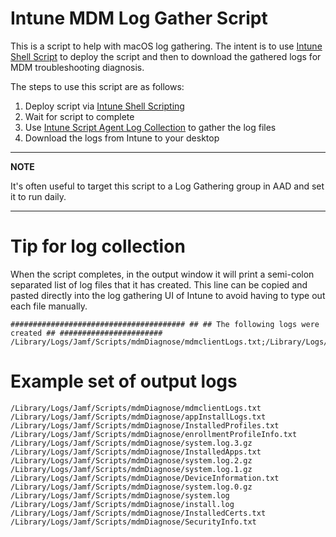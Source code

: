 # Intune MDM Log Gather Script

This is a script to help with macOS log gathering. The intent is to use [Intune Shell Script](https://docs.microsoft.com/en-us/mem/intune/apps/macos-shell-scripts) to deploy the script and then to download the gathered logs for MDM troubleshooting diagnosis.

The steps to use this script are as follows:

1. Deploy script via [Intune Shell Scripting](https://docs.microsoft.com/en-us/mem/intune/apps/macos-shell-scripts)
2. Wait for script to complete
3. Use [Intune Script Agent Log Collection](https://docs.microsoft.com/en-us/mem/intune/apps/macos-shell-scripts#troubleshoot-macos-shell-script-policies-using-log-collection) to gather the log files
4. Download the logs from Intune to your desktop

---
**NOTE**

It's often useful to target this script to a Log Gathering group in AAD and set it to run daily. 

---

# Tip for log collection

When the script completes, in the output window it will print a semi-colon separated list of log files that it has created. This line can be copied and pasted directly into the log gathering UI of Intune to avoid having to type out each file manually.


```
####################################### ## ## The following logs were created ## ####################### /Library/Logs/Jamf/Scripts/mdmDiagnose/mdmclientLogs.txt;/Library/Logs/Jamf/Scripts/mdmDiagnose/appInstallLogs.txt;/Library/Logs/Jamf/Scripts/mdmDiagnose/InstalledProfiles.txt;/Library/Logs/Jamf/Scripts/mdmDiagnose/enrollmentProfileInfo.txt;/Library/Logs/Jamf/Scripts/mdmDiagnose/system.log.3.gz;/Library/Logs/Jamf/Scripts/mdmDiagnose/InstalledApps.txt;/Library/Logs/Jamf/Scripts/mdmDiagnose/system.log.2.gz;/Library/Logs/Jamf/Scripts/mdmDiagnose/system.log.1.gz;/Library/Logs/Jamf/Scripts/mdmDiagnose/DeviceInformation.txt;/Library/Logs/Jamf/Scripts/mdmDiagnose/system.log.0.gz;/Library/Logs/Jamf/Scripts/mdmDiagnose/system.log;/Library/Logs/Jamf/Scripts/mdmDiagnose/install.log;/Library/Logs/Jamf/Scripts/mdmDiagnose/InstalledCerts.txt;/Library/Logs/Jamf/Scripts/mdmDiagnose/SecurityInfo.txt;
```




# Example set of output logs
```
/Library/Logs/Jamf/Scripts/mdmDiagnose/mdmclientLogs.txt
/Library/Logs/Jamf/Scripts/mdmDiagnose/appInstallLogs.txt
/Library/Logs/Jamf/Scripts/mdmDiagnose/InstalledProfiles.txt
/Library/Logs/Jamf/Scripts/mdmDiagnose/enrollmentProfileInfo.txt
/Library/Logs/Jamf/Scripts/mdmDiagnose/system.log.3.gz
/Library/Logs/Jamf/Scripts/mdmDiagnose/InstalledApps.txt
/Library/Logs/Jamf/Scripts/mdmDiagnose/system.log.2.gz
/Library/Logs/Jamf/Scripts/mdmDiagnose/system.log.1.gz
/Library/Logs/Jamf/Scripts/mdmDiagnose/DeviceInformation.txt
/Library/Logs/Jamf/Scripts/mdmDiagnose/system.log.0.gz
/Library/Logs/Jamf/Scripts/mdmDiagnose/system.log
/Library/Logs/Jamf/Scripts/mdmDiagnose/install.log
/Library/Logs/Jamf/Scripts/mdmDiagnose/InstalledCerts.txt
/Library/Logs/Jamf/Scripts/mdmDiagnose/SecurityInfo.txt
```
